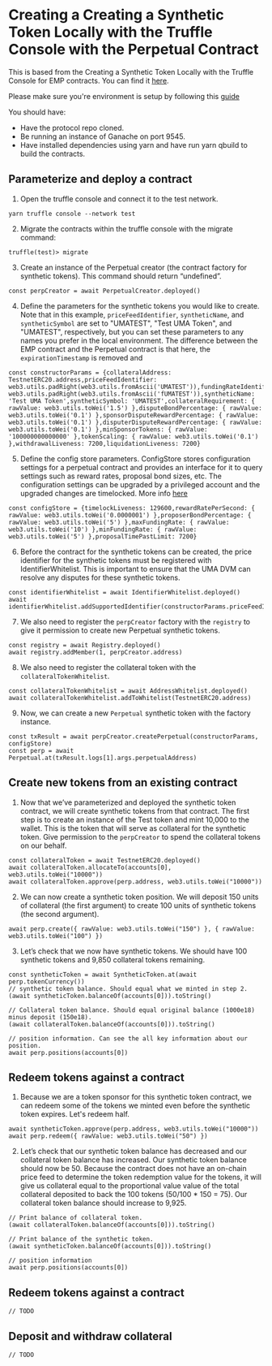 # Creating a Creating a Synthetic Token Locally with the Truffle Console with the Perpetual Contract

This is based from the Creating a Synthetic Token Locally with the Truffle Console for EMP contracts. You can find it [here](https://docs.umaproject.org/build-walkthrough/mint-locally).

Please make sure you're environment is setup by following this [guide](https://docs.umaproject.org/developers/setup)

You should have:

- Have the protocol repo cloned.
- Be running an instance of Ganache on port 9545.
- Have installed dependencies using yarn and have run yarn qbuild to build the contracts.

## Parameterize and deploy a contract

1. Open the truffle console and connect it to the test network.

```
yarn truffle console --network test
```

2. Migrate the contracts within the truffle console with the migrate command:

```
truffle(test)> migrate
```

3. Create an instance of the Perpetual creator (the contract factory for synthetic tokens). This command should return “undefined”.

```
const perpCreator = await PerpetualCreator.deployed()
```

4. Define the parameters for the synthetic tokens you would like to create.
   Note that in this example, `priceFeedIdentifier`, `syntheticName`, and `syntheticSymbol` are set to "UMATEST", "Test UMA Token", and "UMATEST", respectively, but you can set these parameters to any names you prefer in the local environment. The difference between the EMP contract and the Perpetual contract is that here, the `expirationTimestamp` is removed and

```
const constructorParams = {collateralAddress: TestnetERC20.address,priceFeedIdentifier: web3.utils.padRight(web3.utils.fromAscii('UMATEST')),fundingRateIdentifier: web3.utils.padRight(web3.utils.fromAscii('fUMATEST')),syntheticName: 'Test UMA Token',syntheticSymbol: 'UMATEST',collateralRequirement: { rawValue: web3.utils.toWei('1.5') },disputeBondPercentage: { rawValue: web3.utils.toWei('0.1') },sponsorDisputeRewardPercentage: { rawValue: web3.utils.toWei('0.1') },disputerDisputeRewardPercentage: { rawValue: web3.utils.toWei('0.1') },minSponsorTokens: { rawValue: '100000000000000' },tokenScaling: { rawValue: web3.utils.toWei('0.1') },withdrawalLiveness: 7200,liquidationLiveness: 7200}
```

5. Define the config store parameters. ConfigStore stores configuration settings for a perpetual contract and provides an interface for it to query settings such as reward rates, proposal bond sizes, etc. The configuration settings can be upgraded by a privileged account and the upgraded changes are timelocked. More info [here](https://github.com/UMAprotocol/protocol/blob/master/packages/core/contracts/financial-templates/perpetual-multiparty/ConfigStore.sol)

```
const configStore = {timelockLiveness: 129600,rewardRatePerSecond: { rawValue: web3.utils.toWei('0.0000001') },proposerBondPercentage: { rawValue: web3.utils.toWei('5') },maxFundingRate: { rawValue: web3.utils.toWei('10') },minFundingRate: { rawValue: web3.utils.toWei('5') },proposalTimePastLimit: 7200}
```

6. Before the contract for the synthetic tokens can be created, the price identifier for the synthetic tokens must be registered with IdentifierWhitelist. This is important to ensure that the UMA DVM can resolve any disputes for these synthetic tokens.

```
const identifierWhitelist = await IdentifierWhitelist.deployed()
await identifierWhitelist.addSupportedIdentifier(constructorParams.priceFeedIdentifier)
```

7. We also need to register the `perpCreator` factory with the `registry` to give it permission to create new Perpetual synthetic tokens.

```
const registry = await Registry.deployed()
await registry.addMember(1, perpCreator.address)
```

8. We also need to register the collateral token with the `collateralTokenWhitelist`.

```
const collateralTokenWhitelist = await AddressWhitelist.deployed()
await collateralTokenWhitelist.addToWhitelist(TestnetERC20.address)
```

9. Now, we can create a new `Perpetual` synthetic token with the factory instance.

```
const txResult = await perpCreator.createPerpetual(constructorParams, configStore)
const perp = await Perpetual.at(txResult.logs[1].args.perpetualAddress)
```

## Create new tokens from an existing contract

1. Now that we’ve parameterized and deployed the synthetic token contract, we will create synthetic tokens from that contract. The first step is to create an instance of the Test token and mint 10,000 to the wallet. This is the token that will serve as collateral for the synthetic token. Give permission to the `perpCreator` to spend the collateral tokens on our behalf.

```
const collateralToken = await TestnetERC20.deployed()
await collateralToken.allocateTo(accounts[0], web3.utils.toWei("10000"))
await collateralToken.approve(perp.address, web3.utils.toWei("10000"))
```

2. We can now create a synthetic token position. We will deposit 150 units of collateral (the first argument) to create 100 units of synthetic tokens (the second argument).

```
await perp.create({ rawValue: web3.utils.toWei("150") }, { rawValue: web3.utils.toWei("100") })
```

3. Let’s check that we now have synthetic tokens. We should have 100 synthetic tokens and 9,850 collateral tokens remaining.

```
const syntheticToken = await SyntheticToken.at(await perp.tokenCurrency())
// synthetic token balance. Should equal what we minted in step 2.
(await syntheticToken.balanceOf(accounts[0])).toString()

// Collateral token balance. Should equal original balance (1000e18) minus deposit (150e18).
(await collateralToken.balanceOf(accounts[0])).toString()

// position information. Can see the all key information about our position.
await perp.positions(accounts[0])
```

## Redeem tokens against a contract

1. Because we are a token sponsor for this synthetic token contract, we can redeem some of the tokens we minted even before the synthetic token expires. Let's redeem half.

```
await syntheticToken.approve(perp.address, web3.utils.toWei("10000"))
await perp.redeem({ rawValue: web3.utils.toWei("50") })
```

2. Let’s check that our synthetic token balance has decreased and our collateral token balance has increased. Our synthetic token balance should now be 50. Because the contract does not have an on-chain price feed to determine the token redemption value for the tokens, it will give us collateral equal to the proportional value value of the total collateral deposited to back the 100 tokens (50/100 \* 150 = 75). Our collateral token balance should increase to 9,925.

```
// Print balance of collateral token.
(await collateralToken.balanceOf(accounts[0])).toString()

// Print balance of the synthetic token.
(await syntheticToken.balanceOf(accounts[0])).toString()

// position information
await perp.positions(accounts[0])
```

## Redeem tokens against a contract

```
// TODO
```

## Deposit and withdraw collateral

```
// TODO
```
